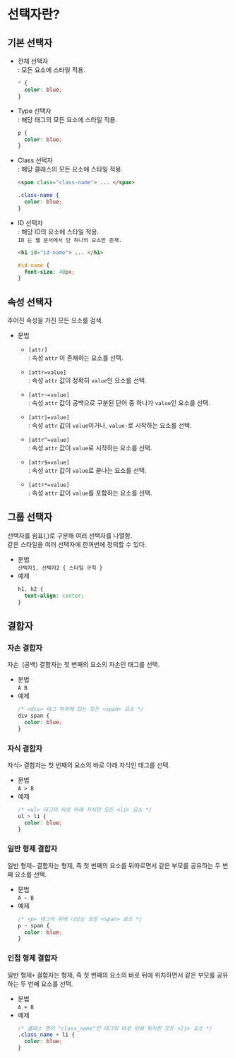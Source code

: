 # 선택자란?

## 기본 선택자
- 전체 선택자 <br>
  : 모든 요소에 스타일 적용.
  ```css
  * {
    color: blue;
  }
  ```
- Type 선택자 <br>
  : 해당 태그의 모든 요소에 스타일 적용.
  ```css
  p {
    color: blue;
  }
  ```
- Class 선택자 <br>
  : 해당 클래스의 모든 요소에 스타일 적용.
  ```html
  <span class="class-name"> ... </span>
  ```
  ```css
  .class-name {
    color: blue;
  }
  ```
- ID 선택자 <br>
  : 해당 ID의 요소에 스타일 적용. <br>
`ID 는 웹 문서에서 단 하나의 요소만 존재.`
  ```html
  <h1 id="id-name"> ... </h1>
  ```
  ```css
  #id-name {
    font-size: 40px;
  }
  ```
## 속성 선택자
주어진 속성을 가진 모든 요소를 검색.
- 문법 <br>
  - `[attr]` <br>
  : 속성 `attr` 이 존재하는 요소를 선택.

  - `[attr=value]` <br>
  : 속성 `attr` 값이 정확히 `value`인 요소를 선택.

  - `[attr~=value]` <br>
  : 속성 `attr` 값이 공백으로 구분된 단어 중 하나가 `value`인 요소를 선택.

  - `[attr|=value]` <br>
  : 속성 `attr` 값이 `value`이거나, `value-`로 시작하는 요소를 선택.

  - `[attr^=value]` <br>
  : 속성 `attr` 값이 `value`로 시작하는 요소를 선택.

  - `[attr$=value]` <br>
  : 속성 `attr` 값이 `value`로 끝나는 요소를 선택.

  - `[attr*=value]` <br>
  : 속성 `attr` 값이 `value`를 포함하는 요소를 선택.

## 그룹 선택자
선택자를 쉼표(,)로 구분해 여러 선택자를 나열함. <br>
같은 스타일을 여러 선택자에 한꺼번에 정의할 수 있다.
- 문법 <br>
  `선택자1, 선택자2 { 스타일 규칙 }`
- 예제
  ```css
  h1, h2 {
    text-align: center;
  }
  ```
  
## 결합자
### 자손 결합자
자손` `(공백) 결합자는 첫 번째의 요소의 자손인 태그를 선택.
- 문법 <br>
  `A B`
- 예제
  ```css
  /* <div> 태그 하위에 있는 모든 <span> 요소 */
  div span {
    color: blue;
  }
  ```
### 자식 결합자
자식`>` 결합자는 첫 번째의 요소의 바로 아래 자식인 태그를 선택.
- 문법 <br>
  `A > B`
- 예제
  ```css
  /* <ul> 태그의 바로 아래 자식인 모든 <li> 요소 */
  ul > li {
    color: blue;
  }
  ```
### 일반 형제 결합자
일반 형제`~` 결합자는 형제, 즉 첫 번째의 요소를 뒤따르면서 같은 부모를 공유하는 두 번째 요소를 선택.
- 문법 <br>
  `A ~ B`
- 예제
  ```css
  /* <p> 태그의 뒤에 나오는 모든 <span> 요소 */
  p ~ span {
    color: blue;
  }
  ```
### 인접 형제 결합자
일반 형제`+` 결합자는 형제, 즉 첫 번째의 요소의 바로 뒤에 위치하면서 같은 부모를 공유하는 두 번째 요소를 선택.
- 문법 <br>
  `A + B`
- 예제
  ```css
  /* 클래스 명이 "class_name"인 태그의 바로 뒤에 위치한 모든 <li> 요소 */
  .class_name + li {
    color: blue;
  }
  ```
